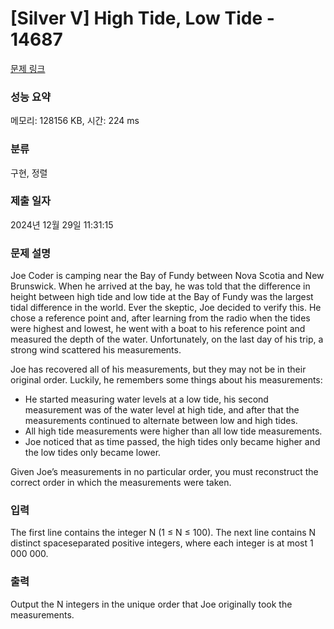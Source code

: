 # [Silver V] High Tide, Low Tide - 14687 

[문제 링크](https://www.acmicpc.net/problem/14687) 

### 성능 요약

메모리: 128156 KB, 시간: 224 ms

### 분류

구현, 정렬

### 제출 일자

2024년 12월 29일 11:31:15

### 문제 설명

<p style="user-select: auto !important;">Joe Coder is camping near the Bay of Fundy between Nova Scotia and New Brunswick. When he arrived at the bay, he was told that the difference in height between high tide and low tide at the Bay of Fundy was the largest tidal difference in the world. Ever the skeptic, Joe decided to verify this. He chose a reference point and, after learning from the radio when the tides were highest and lowest, he went with a boat to his reference point and measured the depth of the water. Unfortunately, on the last day of his trip, a strong wind scattered his measurements.</p>

<p style="user-select: auto !important;">Joe has recovered all of his measurements, but they may not be in their original order. Luckily, he remembers some things about his measurements:</p>

<ul style="user-select: auto !important;">
	<li style="user-select: auto !important;">He started measuring water levels at a low tide, his second measurement was of the water level at high tide, and after that the measurements continued to alternate between low and high tides.</li>
	<li style="user-select: auto !important;">All high tide measurements were higher than all low tide measurements.</li>
	<li style="user-select: auto !important;">Joe noticed that as time passed, the high tides only became higher and the low tides only became lower.</li>
</ul>

<p style="user-select: auto !important;">Given Joe’s measurements in no particular order, you must reconstruct the correct order in which the measurements were taken.</p>

### 입력 

 <p style="user-select: auto !important;">The first line contains the integer N (1 ≤ N ≤ 100). The next line contains N distinct spaceseparated positive integers, where each integer is at most 1 000 000.</p>

### 출력 

 <p style="user-select: auto !important;">Output the N integers in the unique order that Joe originally took the measurements.</p>

